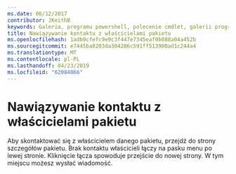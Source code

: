 ```yaml
---
ms.date: 06/12/2017
contributor: JKeithB
keywords: Galeria, programu powershell, polecenie cmdlet, galerii programu PowerShell
title: Nawiązywanie kontaktu z właścicielami pakietu
ms.openlocfilehash: 1adb0cfefc9e9c3f447e7345eaf0b088a04a452b
ms.sourcegitcommit: e7445ba8203da304286c591ff513900ad1c244a4
ms.translationtype: MT
ms.contentlocale: pl-PL
ms.lasthandoff: 04/23/2019
ms.locfileid: "62084066"
---
```

# <a name="contacting-package-owners"></a>Nawiązywanie kontaktu z właścicielami pakietu

Aby skontaktować się z właścicielem danego pakietu, przejdź do strony szczegółów pakietu.
Brak kontaktu właścicieli łączy na pasku menu po lewej stronie.
Kliknięcie łącza spowoduje przejście do nowej strony.
W tym miejscu możesz wysłać wiadomość.
